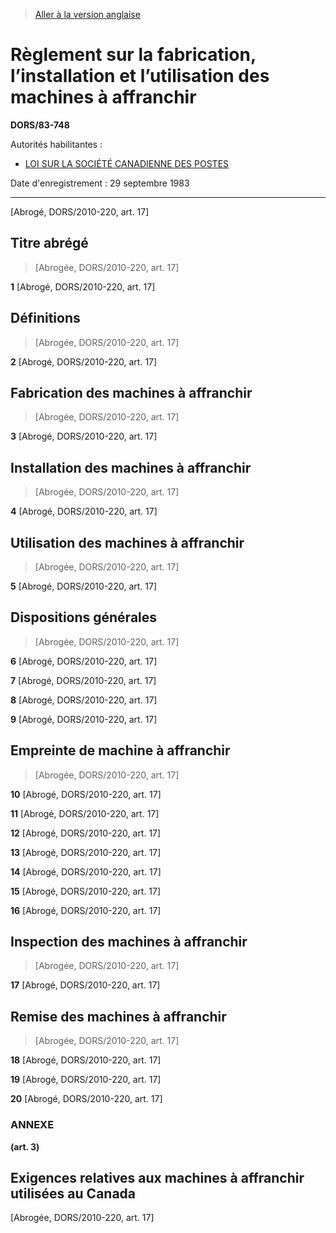 > [Aller à la version anglaise](/en/Regulations/Statutory%20Orders%20and%20Regulations/83/748.md)

# Règlement sur la fabrication, l’installation et l’utilisation des machines à affranchir

**DORS/83-748**

Autorités habilitantes : 
- [LOI SUR LA SOCIÉTÉ CANADIENNE DES POSTES](/fr/Lois/Lois%20révisées%20du%20Canada/C/C-10.md)

Date d'enregistrement : 29 septembre 1983

----------


[Abrogé, DORS/2010-220, art. 17]



## Titre abrégé
> [Abrogée, DORS/2010-220, art. 17]



**1** [Abrogé, DORS/2010-220, art. 17]




## Définitions
> [Abrogée, DORS/2010-220, art. 17]



**2** [Abrogé, DORS/2010-220, art. 17]




## Fabrication des machines à affranchir
> [Abrogée, DORS/2010-220, art. 17]



**3** [Abrogé, DORS/2010-220, art. 17]




## Installation des machines à affranchir
> [Abrogée, DORS/2010-220, art. 17]



**4** [Abrogé, DORS/2010-220, art. 17]




## Utilisation des machines à affranchir
> [Abrogée, DORS/2010-220, art. 17]



**5** [Abrogé, DORS/2010-220, art. 17]




## Dispositions générales
> [Abrogée, DORS/2010-220, art. 17]



**6** [Abrogé, DORS/2010-220, art. 17]



**7** [Abrogé, DORS/2010-220, art. 17]



**8** [Abrogé, DORS/2010-220, art. 17]



**9** [Abrogé, DORS/2010-220, art. 17]




## Empreinte de machine à affranchir
> [Abrogée, DORS/2010-220, art. 17]



**10** [Abrogé, DORS/2010-220, art. 17]



**11** [Abrogé, DORS/2010-220, art. 17]



**12** [Abrogé, DORS/2010-220, art. 17]



**13** [Abrogé, DORS/2010-220, art. 17]



**14** [Abrogé, DORS/2010-220, art. 17]



**15** [Abrogé, DORS/2010-220, art. 17]



**16** [Abrogé, DORS/2010-220, art. 17]




## Inspection des machines à affranchir
> [Abrogée, DORS/2010-220, art. 17]



**17** [Abrogé, DORS/2010-220, art. 17]




## Remise des machines à affranchir
> [Abrogée, DORS/2010-220, art. 17]



**18** [Abrogé, DORS/2010-220, art. 17]



**19** [Abrogé, DORS/2010-220, art. 17]



**20** [Abrogé, DORS/2010-220, art. 17]




### **ANNEXE** 
**(art. 3)**
## Exigences relatives aux machines à affranchir utilisées au Canada
[Abrogée, DORS/2010-220, art. 17]


